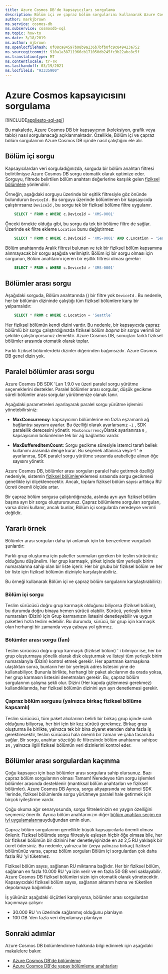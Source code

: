 ```yaml
---
title: Azure Cosmos DB'de kapsayıcıları sorgulama
description: Bölüm içi ve çapraz bölüm sorgularını kullanarak Azure Cosmos DB kapsayıcıları sorgulama hakkında bilgi edinin
author: markjbrown
ms.service: cosmos-db
ms.subservice: cosmosdb-sql
ms.topic: how-to
ms.date: 3/18/2019
ms.author: mjbrown
ms.openlocfilehash: 0f08ca84597b08b9a236b7bfb0fc9c849423a752
ms.sourcegitcommit: 910a1a38711966cb171050db245fc3b22abc8c5f
ms.translationtype: MT
ms.contentlocale: tr-TR
ms.lasthandoff: 03/19/2021
ms.locfileid: "93335900"
---
```

# <a name="query-an-azure-cosmos-container"></a>Azure Cosmos kapsayıcısını sorgulama
[!INCLUDE[appliesto-sql-api](includes/appliesto-sql-api.md)]

Bu makalede, Azure Cosmos DB bir kapsayıcının (koleksiyon, grafik veya tablo) nasıl sorgulanacağı açıklanmaktadır. Özellikle, Bölüm içi ve çapraz bölüm sorgularının Azure Cosmos DB içinde nasıl çalıştığını ele alır.

## <a name="in-partition-query"></a>Bölüm içi sorgu

Kapsayıcılardan veri sorguladığınızda, sorguda bir bölüm anahtarı filtresi belirtilmişse Azure Cosmos DB sorgu otomatik olarak optimize eder. Sorguyu, filtrede belirtilen bölüm anahtarı değerlerine karşılık gelen [fiziksel bölümlere](partitioning-overview.md#physical-partitions) yönlendirir.

Örneğin, aşağıdaki sorguyu üzerinde bir eşitlik filtresiyle göz önünde bulundurun `DeviceId` . Bu sorguyu üzerinde bölümlenen bir kapsayıcıda çalıştırırsanız `DeviceId` , bu sorgu tek bir fiziksel bölüme filtre uygulanır.

```sql
    SELECT * FROM c WHERE c.DeviceId = 'XMS-0001'
```

Önceki örnekte olduğu gibi, bu sorgu da tek bir bölüme filtre de sağlar. Üzerinde ek filtre ekleme `Location` bunu değiştirmez:

```sql
    SELECT * FROM c WHERE c.DeviceId = 'XMS-0001' AND c.Location = 'Seattle'
```

Bölüm anahtarında Aralık filtresi bulunan ve tek bir fiziksel bölüm kapsamına alınmayacak bir sorgu aşağıda verilmiştir. Bölüm içi bir sorgu olması için sorgunun, Bölüm anahtarını içeren bir eşitlik filtresi olması gerekir:

```sql
    SELECT * FROM c WHERE c.DeviceId > 'XMS-0001'
```

## <a name="cross-partition-query"></a>Bölümler arası sorgu

Aşağıdaki sorguda, Bölüm anahtarında () bir filtre yok `DeviceId` . Bu nedenle, her bir bölümün dizininde çalıştığı tüm fiziksel bölümlere karşı bir yelpamalıdır:

```sql
    SELECT * FROM c WHERE c.Location = 'Seattle`
```

Her fiziksel bölümün kendi dizini vardır. Bu nedenle, bir kapsayıcıda çapraz bölümlü bir sorgu çalıştırdığınızda fiziksel bölüm *başına* bir sorgu verimli bir şekilde çalıştırıyorsunuz demektir. Azure Cosmos DB, sonuçları farklı fiziksel bölümler arasında otomatik olarak toplar.

Farklı fiziksel bölümlerdeki dizinler diğerinden bağımsızdır. Azure Cosmos DB genel dizin yok.

## <a name="parallel-cross-partition-query"></a>Paralel bölümler arası sorgu

Azure Cosmos DB SDK 'Ları 1.9.0 ve üzeri paralel sorgu yürütme seçeneklerini destekler. Paralel bölümler arası sorgular, düşük gecikme süreli bölümler arası sorgular yürütmenize olanak tanır.

Aşağıdaki parametreleri ayarlayarak paralel sorgu yürütme işlemini yönetebilirsiniz:

- **MaxConcurrency**: kapsayıcının bölümlerine en fazla eşzamanlı ağ bağlantısı sayısını ayarlar. Bu özelliği olarak ayarlarsanız `-1` , SDK paralellik derecesini yönetir.  `MaxConcurrency`Olarak ayarlanırsa `0` , kapsayıcının bölümlerine tek bir ağ bağlantısı vardır.

- **MaxBufferedItemCount**: Sorgu gecikme süresiyle istemci tarafı bellek kullanımı arasında denge kurar. Bu seçenek atlanırsa veya-1 ' e ayarlanırsa, SDK paralel sorgu yürütme sırasında arabelleğe alınan öğe sayısını yönetir.

Azure Cosmos DB, bölümler arası sorguları paralel hale getirmek özelliği nedeniyle, sistemin [fiziksel bölümler](partitioning-overview.md#physical-partitions)eklemesi sırasında sorgu gecikmesi genellikle iyi ölçeklenecektir. Ancak, toplam fiziksel bölüm sayısı arttıkça RU ücreti önemli ölçüde artar.

Bir çapraz bölüm sorgusu çalıştırdığınızda, aslında ayrı ayrı fiziksel bölüm başına ayrı bir sorgu oluşturursunuz. Çapraz bölümleme sorguları sorguları, varsa dizini kullanır, ancak bunlar, Bölüm içi sorgularda neredeyse verimli değildir.

## <a name="useful-example"></a>Yararlı örnek

Bölümler arası sorguları daha iyi anlamak için bir benzerleme vurguladı şunlardır:

Farklı grup oluşturma için paketler sunmaları gereken bir teslim sürücünüz olduğunu düşünelim. Her grup karmaşık, şirket içinde tüm yerleşik birim numaralarına sahip olan bir liste içerir. Her bir grubu bir fiziksel bölüm ve her bir liste için fiziksel bölümün diziniyle karşılaştırabiliriz.

Bu örneği kullanarak Bölüm içi ve çapraz bölüm sorgularını karşılaştırabiliriz:

### <a name="in-partition-query"></a>Bölüm içi sorgu

Teslim sürücüsü doğru grup karmaşık olduğunu biliyorsa (fiziksel bölüm), bu durumda doğru binaya hemen sürücü olabilir. Sürücü, yerleşik birim numaraları (Dizin) için Grup karmaınızın listesini denetleyebilir ve uygun paketleri hızla teslim edebilir. Bu durumda, sürücü, bir grup için karmaşık olan herhangi bir zamanda veya çabaya yol görmez.

### <a name="cross-partition-query-fan-out"></a>Bölümler arası sorgu (fan)

Teslim sürücüsü doğru grup karmaşık (fiziksel bölüm) ' i bilmiyor ise, her bir grup oluşturmaya yönelik olarak disk oluşturmak ve listeyi tüm yerleşik birim numaralarıyla (Dizin) kontrol etmek gerekir. Her apartman karmaşıkına ulaştıktan sonra, bunların her bir yerleşik adres listesini yine de kullanabiliyor. Bununla birlikte, herhangi bir paket alıcılarının da orada yoksa, her grup karmasın listesini denetmaları gerekir. Bu, çapraz bölüm sorgularının çalışma şekli olur. Dizini (Her kapıda gizlenmesi gerekmez) kullandıklarında, her fiziksel bölümün dizinini ayrı ayrı denetlemesi gerekir.

### <a name="cross-partition-query-scoped-to-only-a-few-physical-partitions"></a>Çapraz bölüm sorgusu (yalnızca birkaç fiziksel bölüme kapsamlı)

Teslim sürücüsü, tüm paket alıcılarının belirli bir birkaç grup içinde canlı olduğunu biliyorsa, her biri için bir kez sürücü gerekmez. Birkaç grup oluşturma ile birlikte, yalnızca tek bir bina ziyaret etenden daha fazla iş gerektirecektir, teslim sürücüsü hala önemli bir zaman ve çaba tasarrufu sağlar. Bir sorgu, anahtar sözcüğü ile filtresinde bölüm anahtarına sahipse `IN` , yalnızca ilgili fiziksel bölümün veri dizinlerini kontrol eder.

## <a name="avoiding-cross-partition-queries"></a>Bölümler arası sorgulardan kaçınma

Çoğu kapsayıcı için bazı bölümler arası sorgulara sahip olursunuz. Bazı çapraz bölüm sorgularının olması Tamam! Neredeyse tüm sorgu işlemleri bölümler arasında desteklenir (mantıksal bölüm anahtarları ve fiziksel bölümler). Azure Cosmos DB Ayrıca, sorgu altyapısında ve istemci SDK 'lerinde, fiziksel bölümlerde sorgu yürütmeye paralel hale getirmek için birçok iyileştirme vardır.

Çoğu okuma ağır senaryosunda, sorgu filtrelerinizin en yaygın özelliğini seçmeniz önerilir. Ayrıca bölüm anahtarınızın diğer [bölüm anahtarı seçim en iyi uygulamalarına](partitioning-overview.md#choose-partitionkey)uyduğundan emin olun.

Çapraz bölüm sorgularının genellikle büyük kapsayıcılarla önemli olması önlenir. Fiziksel bölümde sorgu filtresiyle eşleşen hiçbir öğe olmasa bile, her bir fiziksel bölümün bir dizinini her denetleyişinizde en az 2,5 RU yaklaşık bir ücret ödersiniz. Bu nedenle, yalnızca bir (veya yalnızca birkaç) fiziksel bölümünüz varsa, çapraz bölüm sorguları Bölüm içi sorgulardan çok daha fazla RU 'yi tüketmez.

Fiziksel bölüm sayısı, sağlanan RU miktarına bağlıdır. Her bir fiziksel bölüm, sağlanan en fazla 10.000 RU 'ya izin verir ve en fazla 50 GB veri saklayabilir. Azure Cosmos DB fiziksel bölümleri sizin için otomatik olarak yönetecektir. Kapsayıcıdaki fiziksel bölüm sayısı, sağlanan aktarım hızına ve tüketilen depolamaya bağımlıdır.

İş yükünüz aşağıdaki ölçütleri karşılıyorsa, bölümler arası sorgulardan kaçınmaya çalışın:
- 30.000 RU 'ın üzerinde sağlanmış olduğunu planlayın
- 100 GB 'den fazla veri depolamayı planlayın

## <a name="next-steps"></a>Sonraki adımlar

Azure Cosmos DB bölümlendirme hakkında bilgi edinmek için aşağıdaki makalelere bakın:

- [Azure Cosmos DB'de bölümleme](partitioning-overview.md)
- [Azure Cosmos DB'de yapay bölümleme anahtarları](synthetic-partition-keys.md)
